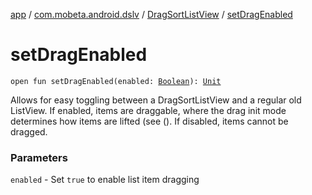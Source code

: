 [app](../../index.md) / [com.mobeta.android.dslv](../index.md) / [DragSortListView](index.md) / [setDragEnabled](.)

# setDragEnabled

`open fun setDragEnabled(enabled: `[`Boolean`](https://kotlinlang.org/api/latest/jvm/stdlib/kotlin/-boolean/index.html)`): `[`Unit`](https://kotlinlang.org/api/latest/jvm/stdlib/kotlin/-unit/index.html)

Allows for easy toggling between a DragSortListView and a regular old ListView. If enabled, items are draggable, where the drag init mode determines how items are lifted (see (). If disabled, items cannot be dragged.

### Parameters

`enabled` - Set `true` to enable list item dragging